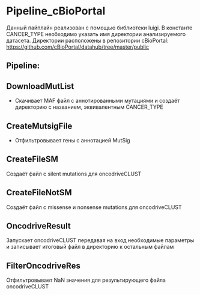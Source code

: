 # Pipeline_cBioPortal

Данный пайплайн реализован с помощью библиотеки luigi. В константе CANCER_TYPE необходимо указать имя директории анализируемого датасета.
Директории расположены в репозитории cBioPortal: https://github.com/cBioPortal/datahub/tree/master/public

## Pipeline:
## DownloadMutList
- Скачивает MAF файл с аннотированными мутациями и создаёт директорию с названием, эквивалентным CANCER_TYPE

## CreateMutsigFile
- Отфильтровывает гены с аннотацией MutSig

## CreateFileSM
Создаёт файл с silent mutations для oncodriveCLUST

## CreateFileNotSM
Создаёт файл с missense и nonsense mutations для oncodriveCLUST

## OncodriveResult
Запускает oncodriveCLUST передавая на вход необходимые параметры и записывает итоговый файл в директорию к остальным файлам

## FilterOncodriveRes
Отфильтровывает NaN значения для результирующего файла oncodriveCLUST
